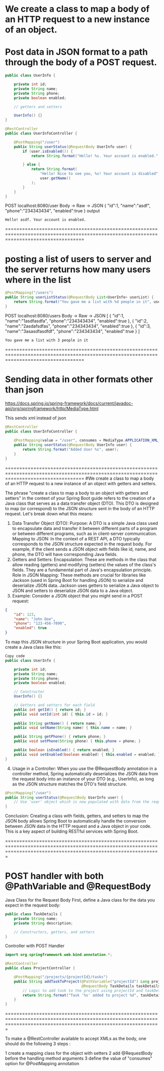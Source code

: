 # We create a class to map a body of an HTTP request to a new instance of an object.
# Post data in JSON format to a path through the body of a POST request.
```java
public class UserInfo {

    private int id;
    private String name;
    private String phone;
    private boolean enabled;

    // getters and setters

    UserInfo() {}
}
```
```java
@RestController
public class UserInfoController {

    @PostMapping("/user")
    public String userStatus(@RequestBody UserInfo user) {
        if (user.isEnabled()) {
            return String.format("Hello! %s. Your account is enabled.", user.getName());

        } else {
            return String.format(
                "Hello! Nice to see you, %s! Your account is disabled",
                user.getName()
            );
        }
    }
}
```

POST localhost:8080/user
Body -> Raw -> JSON
{
    "id":1,
    "name":"asdf",
    "phone":"234343434",
    "enabled":true
}
output
```
Hello! asdf. Your account is enabled.
```

========================================================================================================================================
# posting a list of users to server and the server returns how many users where in the list
```java
@PostMapping("/users")
public String userListStatus(@RequestBody List<UserInfo> userList) {
    return String.format("You gave me a list with %d people in it", userList.size());
}
```
POST localhost:8080/users
Body -> Raw -> JSON
[
{
    "id":1,
    "name":"1asdfasdfa",
    "phone":"234343434",
    "enabled":true
},
{
    "id":2,
    "name":"2asdafsdfas",
    "phone":"234343434",
    "enabled":true
},
{
    "id":3,
    "name":"3asasdfasdfdf",
    "phone":"234343434",
    "enabled":true
}
]
```
You gave me a list with 3 people in it
```

========================================================================================================================================
# Sending data in other formats other than json
https://docs.spring.io/spring-framework/docs/current/javadoc-api/org/springframework/http/MediaType.html

This sends xml instead of json
```java
@RestController
public class UserInfoController {
    
    @PostMapping(value = "/user", consumes = MediaType.APPLICATION_XML_VALUE)
    public String userStatus(@RequestBody UserInfo user) {
        return String.format("Added User %s", user);
    }
}
```

========================================================================================================================================
#We create a class to map a body of an HTTP request to a new instance of an object with getters and setters. 

The phrase "create a class to map a body to an object with getters and setters" in the context of your Spring Boot guide refers to the creation of a Java class that serves as a data transfer object (DTO). This DTO is designed to map (or correspond) to the JSON structure sent in the body of an HTTP request. Let's break down what this means:

1. Data Transfer Object (DTO):
Purpose: A DTO is a simple Java class used to encapsulate data and transfer it between different parts of a program or between different programs, such as in client-server communication.
Mapping to JSON: In the context of a REST API, a DTO typically corresponds to the JSON structure expected in the request body. For example, if the client sends a JSON object with fields like id, name, and phone, the DTO will have corresponding Java fields.
2. Getters and Setters:
Encapsulation: These are methods in the class that allow reading (getters) and modifying (setters) the values of the class's fields. They are a fundamental part of Java's encapsulation principle.
Role in JSON Mapping: These methods are crucial for libraries like Jackson (used in Spring Boot for handling JSON) to serialize and deserialize JSON data. Jackson uses getters to serialize a Java object to JSON and setters to deserialize JSON data to a Java object.
3. Example:
Consider a JSON object that you might send in a POST request:
```json
{
    "id": 123,
    "name": "John Doe",
    "phone": "123-456-7890",
    "enabled": true
}
```

To map this JSON structure in your Spring Boot application, you would create a Java class like this:
```java
Copy code
public class UserInfo {

    private int id;
    private String name;
    private String phone;
    private boolean enabled;

    // Constructor
    UserInfo() {}

    // Getters and setters for each field
    public int getId() { return id; }
    public void setId(int id) { this.id = id; }
    
    public String getName() { return name; }
    public void setName(String name) { this.name = name; }

    public String getPhone() { return phone; }
    public void setPhone(String phone) { this.phone = phone; }

    public boolean isEnabled() { return enabled; }
    public void setEnabled(boolean enabled) { this.enabled = enabled; }
}
```

4. Usage in a Controller:
When you use the @RequestBody annotation in a controller method, Spring automatically deserializes the JSON data from the request body into an instance of your DTO (e.g., UserInfo), as long as the JSON structure matches the DTO's field structure.

```java
@PostMapping("/user")
public String userStatus(@RequestBody UserInfo user) {
    // Use 'user' object which is now populated with data from the request body
}
```
Conclusion:
Creating a class with fields, getters, and setters to map the JSON body allows Spring Boot to automatically handle the conversion between JSON data in the HTTP request and a Java object in your code. This is a key aspect of building RESTful services with Spring Boot.



===================================================================================================================================================================
# POST handler with both @PathVariable and @RequestBody

Java Class for the Request Body
First, define a Java class for the data you expect in the request body:
```java
public class TaskDetails {
    private String name;
    private String description;

    // Constructors, getters, and setters
}
```


Controller with POST Handler
```java
import org.springframework.web.bind.annotation.*;

@RestController
public class ProjectController {

    @PostMapping("/projects/{projectId}/tasks")
    public String addTaskToProject(@PathVariable("projectId") Long projectId, 
                                   @RequestBody TaskDetails taskDetails) {
        // Logic to add task to the project using projectId and taskDetails
        return String.format("Task '%s' added to project %d", taskDetails.getName(), projectId);
    }
}
```


===================================================================================================================================================================

To make a @RestController available to accept XMLs as the body, one should do the following 3 steps :

1 create a mapping class for the object with setters
2 add @RequestBody before the handling method arguments
3 define the value of "consumes" option for @PostMapping annotation